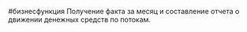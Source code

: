 #бизнесфункция 
Получение факта за месяц и составление отчета о движении денежных средств по потокам.